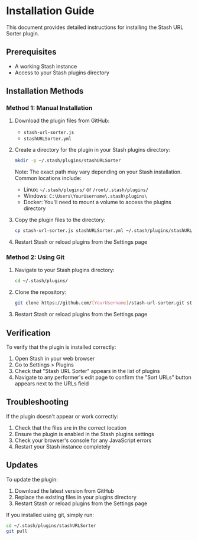 # Installation Guide

This document provides detailed instructions for installing the Stash URL Sorter plugin.

## Prerequisites

- A working Stash instance
- Access to your Stash plugins directory

## Installation Methods

### Method 1: Manual Installation

1. Download the plugin files from GitHub:
   - `stash-url-sorter.js`
   - `stashURLSorter.yml`

2. Create a directory for the plugin in your Stash plugins directory:
   ```bash
   mkdir -p ~/.stash/plugins/stashURLSorter
   ```
   
   Note: The exact path may vary depending on your Stash installation. Common locations include:
   - Linux: `~/.stash/plugins/` or `/root/.stash/plugins/`
   - Windows: `C:\Users\YourUsername\.stash\plugins\`
   - Docker: You'll need to mount a volume to access the plugins directory

3. Copy the plugin files to the directory:
   ```bash
   cp stash-url-sorter.js stashURLSorter.yml ~/.stash/plugins/stashURLSorter/
   ```

4. Restart Stash or reload plugins from the Settings page

### Method 2: Using Git

1. Navigate to your Stash plugins directory:
   ```bash
   cd ~/.stash/plugins/
   ```

2. Clone the repository:
   ```bash
   git clone https://github.com/[YourUsername]/stash-url-sorter.git stashURLSorter
   ```

3. Restart Stash or reload plugins from the Settings page

## Verification

To verify that the plugin is installed correctly:

1. Open Stash in your web browser
2. Go to Settings > Plugins
3. Check that "Stash URL Sorter" appears in the list of plugins
4. Navigate to any performer's edit page to confirm the "Sort URLs" button appears next to the URLs field

## Troubleshooting

If the plugin doesn't appear or work correctly:

1. Check that the files are in the correct location
2. Ensure the plugin is enabled in the Stash plugins settings
3. Check your browser's console for any JavaScript errors
4. Restart your Stash instance completely

## Updates

To update the plugin:

1. Download the latest version from GitHub
2. Replace the existing files in your plugins directory
3. Restart Stash or reload plugins from the Settings page

If you installed using git, simply run:
```bash
cd ~/.stash/plugins/stashURLSorter
git pull
```